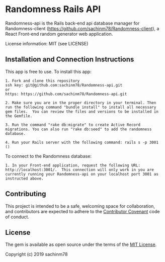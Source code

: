 # Randomness Rails API

Randomness-api is the Rails back-end api database manager for Randomness-client (https://github.com/sachinm78/Randomness-client), a React Front-end random generator web application.

License information: MIT (see LICENSE)

## Installation and Connection Instructions

This app is free to use.  To install this app: 

    1. Fork and clone this repository 
    ssh key: git@github.com:sachinm78/Randomness-api.git
    or 
    https: https://github.com/sachinm78/Randomness-api.git
    
    2. Make sure you are in the proper directory in your terminal. Then run the following command "bundle install" to install all necessary gem files.  You can review the files and versions to be installed in the Gemfile.  
    
    3. Run the command "rake db:migrate" to create Active Record migrations. You can also run "rake db:seed" to add the randomness database.

    4. Run your Rails server with the following command: rails s -p 3001 ()

To connect to the Randomness database:

    1. In your Front-end application, request the following URL: http://localhost:3001/.  This connection will only work in you are currently running your Randomness-api on your localhost port 3001 as instructed above.

## Contributing

This project is intended to be a safe, welcoming space for collaboration, and contributors are expected to adhere to the [Contributor Covenant](http://contributor-covenant.org) code of conduct.

## License

The gem is available as open source under the terms of the [MIT License](https://opensource.org/licenses/MIT).

Copyright (c) 2019 sachinm78